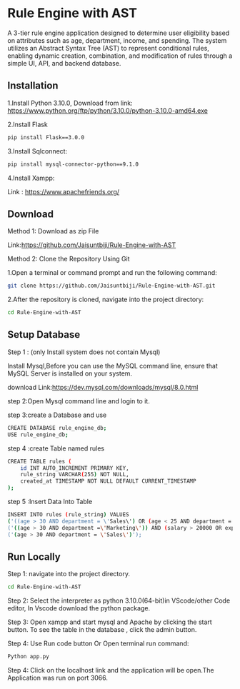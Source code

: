 
# Rule Engine with AST

A 3-tier rule engine application designed to determine user eligibility based on attributes such as age, department, income, and spending. The system utilizes an Abstract Syntax Tree (AST) to represent conditional rules, enabling dynamic creation, combination, and modification of rules through a simple UI, API, and backend database.


## Installation

1.Install Python 3.10.0,
Download from link:
https://www.python.org/ftp/python/3.10.0/python-3.10.0-amd64.exe

2.Install Flask

```bash
pip install Flask==3.0.0
```

3.Install Sqlconnect:

```bash
pip install mysql-connector-python==9.1.0
```
4.Install Xampp:

Link : https://www.apachefriends.org/
    
## Download 

Method 1: Download as zip File

Link:https://github.com/Jaisuntbiji/Rule-Engine-with-AST

Method 2:  Clone the Repository Using Git

1.Open a terminal or command prompt and run the following command:
```bash
git clone https://github.com/Jaisuntbiji/Rule-Engine-with-AST.git
```

2.After the repository is cloned, navigate into the project directory:
```bash
cd Rule-Engine-with-AST
```

## Setup Database

Step 1 : (only Install system does not contain Mysql)

Install Mysql,Before you can use the MySQL command line, ensure that MySQL Server is installed on your system. 

download Link:https://dev.mysql.com/downloads/mysql/8.0.html

step 2:Open Mysql command line and login to it.

step 3:create a Database and use 

```bash
CREATE DATABASE rule_engine_db;
USE rule_engine_db;
```
step 4 :create Table named rules

```bash
CREATE TABLE rules (
  	id INT AUTO_INCREMENT PRIMARY KEY,
  	rule_string VARCHAR(255) NOT NULL,
  	created_at TIMESTAMP NOT NULL DEFAULT CURRENT_TIMESTAMP
);
```

step 5 :Insert Data Into Table 

```bash
INSERT INTO rules (rule_string) VALUES 
('((age > 30 AND department = \'Sales\') OR (age < 25 AND department = \'Marketing\')) AND (salary > 50000 OR experience > 5)'),
('((age > 30 AND department =\'Marketing\')) AND (salary > 20000 OR experience > 5)'),
('(age > 30 AND department = \'Sales\')');
```





## Run Locally

Step 1: navigate into the project directory.
```bash
cd Rule-Engine-with-AST
```

Step 2: Select the interpreter as python 3.10.0(64-bit)in VScode/other Code editor, In Vscode download the python package.

Step 3: Open xampp and start mysql and Apache by clicking the start button. To see the table in the database , click the admin button.

Step 4: Use Run code button Or Open terminal run command:
```bash
Python app.py
```
Step 4: Click on the localhost link and the application will be open.The Application was run on port 3066.




